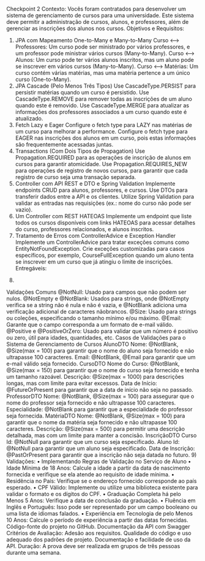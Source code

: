 Checkpoint 2
Contexto: Vocês foram contratados para desenvolver um sistema de gerenciamento de
cursos para uma universidade. Este sistema deve permitir a administração de cursos,
alunos, e professores, além de gerenciar as inscrições dos alunos nos cursos.
Objetivos e Requisitos:
1. JPA com Mapeamento One-to-Many e Many-to-Many
   Curso <--> Professores: Um curso pode ser ministrado por vários professores, e um
   professor pode ministrar vários cursos (Many-to-Many).
   Curso <--> Alunos: Um curso pode ter vários alunos inscritos, mas um aluno pode se
   inscrever em vários cursos (Many-to-Many).
   Curso <--> Matérias: Um curso contém várias matérias, mas uma matéria pertence a um
   único curso (One-to-Many).
2. JPA Cascade (Pelo Menos Três Tipos)
   Use CascadeType.PERSIST para persistir matérias quando um curso é persistido.
   Use CascadeType.REMOVE para remover todas as inscrições de um aluno quando este é
   removido.
   Use CascadeType.MERGE para atualizar as informações dos professores associados a um
   curso quando este é atualizado.
3. Fetch Lazy e Eager
   Configure o fetch type para LAZY nas matérias de um curso para melhorar a performance.
   Configure o fetch type para EAGER nas inscrições dos alunos em um curso, pois estas
   informações são frequentemente acessadas juntas.
4. Transactions (Com Dois Tipos de Propagation)
   Use Propagation.REQUIRED para as operações de inscrição de alunos em cursos para
   garantir atomicidade.
   Use Propagation.REQUIRES_NEW para operações de registro de novos cursos, para
   garantir que cada registro de curso seja uma transação separada.
5. Controller com API REST e DTO e Spring Validation
   Implemente endpoints CRUD para alunos, professores, e cursos.
   Use DTOs para transferir dados entre a API e os clientes.
   Utilize Spring Validation para validar as entradas nas requisições (ex.: nome do curso não
   pode ser vazio).
6. Um Controller com REST HATEOAS
   Implemente um endpoint que liste todos os cursos disponíveis com links HATEOAS para
   acessar detalhes do curso, professores relacionados, e alunos inscritos.
7. Tratamento de Erros com ControllerAdvice e Exception Handler
   Implemente um ControllerAdvice para tratar exceções comuns como
   EntityNotFoundException.
   Crie exceções customizadas para casos específicos, por exemplo, CourseFullException
   quando um aluno tenta se inscrever em um curso que já atingiu o limite de inscrições.
   Entregáveis:
8)
Validações Comuns
@NotNull: Usado para campos que não podem ser nulos.
@NotEmpty e @NotBlank: Usados para strings, onde @NotEmpty verifica se a string não é
nula e não é vazia, e @NotBlank adiciona uma verificação adicional de caracteres nãobrancos.
@Size: Usado para strings ou coleções, especificando o tamanho mínimo e/ou máximo.
@Email: Garante que o campo corresponda a um formato de e-mail válido.
@Positive e @PositiveOrZero: Usado para validar que um número é positivo ou zero, útil
para idades, quantidades, etc.
Casos de Validações para o Sistema de Gerenciamento de Cursos
AlunoDTO
Nome: @NotBlank, @Size(max = 100) para garantir que o nome do aluno seja fornecido e
não ultrapasse 100 caracteres.
Email: @NotBlank, @Email para garantir que um e-mail válido seja fornecido.
CursoDTO
Nome do Curso: @NotBlank, @Size(max = 150) para garantir que o nome do curso seja
fornecido e tenha um tamanho razoável.
Descrição: @Size(max = 1000) para descrições longas, mas com limite para evitar
excessos.
Data de Início: @FutureOrPresent para garantir que a data de início não seja no passado.
ProfessorDTO
Nome: @NotBlank, @Size(max = 100) para assegurar que o nome do professor seja
fornecido e não ultrapasse 100 caracteres.
Especialidade: @NotBlank para garantir que a especialidade do professor seja fornecida.
MatériaDTO
Nome: @NotBlank, @Size(max = 100) para garantir que o nome da matéria seja fornecido e
não ultrapasse 100 caracteres.
Descrição: @Size(max = 500) para permitir uma descrição detalhada, mas com um limite
para manter a concisão.
InscriçãoDTO
Curso Id: @NotNull para garantir que um curso seja especificado.
Aluno Id: @NotNull para garantir que um aluno seja especificado.
Data de Inscrição: @PastOrPresent para garantir que a inscrição não seja datada no futuro.
9) Validações:
   • Implementando Regras de Validação no Serviço de Aluno
   • Idade Mínima de 18 Anos: Calcule a idade a partir da data de nascimento fornecida
   e verifique se ela atende ao requisito de idade mínima.
   • Residência no País: Verifique se o endereço fornecido corresponde ao país
   esperado.
   • CPF Válido: Implemente ou utilize uma biblioteca existente para validar o formato e
   os dígitos do CPF.
   • Graduação Completa há pelo Menos 5 Anos: Verifique a data de conclusão da
   graduação.
   • Fluência em Inglês e Português: Isso pode ser representado por um campo
   booleano ou uma lista de idiomas falados.
   • Experiência em Tecnologia de pelo Menos 10 Anos: Calcule o período de
   experiência a partir das datas fornecidas.
   Código-fonte do projeto no GitHub.
   Documentação da API com Swagger
   Critérios de Avaliação:
   Adesão aos requisitos.
   Qualidade do código e uso adequado dos padrões de projeto.
   Documentação e facilidade de uso da API.
   Duração: A prova deve ser realizada em grupos de três pessoas durante uma semana.